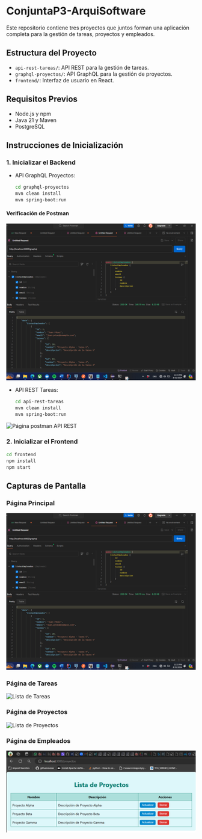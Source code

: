 # ConjuntaP3-ArquiSoftware
Este repositorio contiene tres proyectos que juntos forman una aplicación completa para la gestión de tareas, proyectos y empleados.

## Estructura del Proyecto
- `api-rest-tareas/`: API REST para la gestión de tareas.
- `graphql-proyectos/`: API GraphQL para la gestión de proyectos.
- `frontend/`: Interfaz de usuario en React.

## Requisitos Previos
- Node.js y npm
- Java 21 y Maven
- PostgreSQL

## Instrucciones de Inicialización

### 1. Inicializar el Backend
- API GraphQL Proyectos:
  ```bash
  cd graphql-proyectos
  mvn clean install
  mvn spring-boot:run
  ```

#### Verificación de Postman
![Página postman GraphQL](./imagenes/Screenshot%202024-08-31%20231552.png)


- API REST Tareas:
  ```bash
  cd api-rest-tareas
  mvn clean install
  mvn spring-boot:run
  ```
![Página postman API REST](./imagenes/Screenshot%2024-08-31%232627.png)


### 2. Inicializar el Frontend
```bash
cd frontend
npm install
npm start
```
## Capturas de Pantalla
### Página Principal
![Página Principal](./imagenes/Screenshot%202024-08-31%20231552.png)

### Página de Tareas
![Lista de Tareas](./imagenes/Screenshot%2024-08-31%231330.png)

### Página de Proyectos
![Lista de Proyectos](./imagenes/Screenshot%2024-08-31%231019.png)

### Página de Empleados
![Lista de Empleados](./imagenes/Screenshot%202024-08-31%20231019.png)

